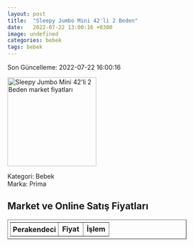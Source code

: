 ```yaml
---
layout: post
title:  "Sleepy Jumbo Mini 42'li 2 Beden"
date:   2022-07-22 13:00:16 +0300
image: undefined
categories: bebek
tags: bebek
---
```


Son Güncelleme: 2022-07-22 16:00:16

<img src="undefined" width="200" alt="Sleepy Jumbo Mini 42'li 2 Beden market fiyatları" />

Kategori: Bebek
<br />
Marka: Prima

<h2>Market ve Online Satış Fiyatları</h2>

<table border="1" style="padding: 5px;width:80%;">
  <tr>
    <td style="padding: 5px;"><strong>Perakendeci</strong></td>
    <td><strong>Fiyat</strong></td>
    <td><strong>İşlem</strong></td>
  </tr>
  
</table>
